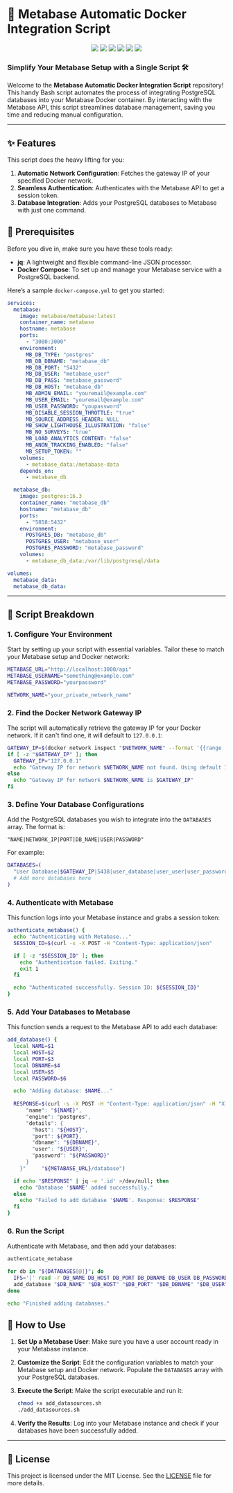 # 🚀 Metabase Automatic Docker Integration Script

<p align="center">
  <img src="https://img.shields.io/badge/Metabase-509EE3.svg?style=for-the-badge&logo=Metabase&logoColor=white"/>
  <img src="https://img.shields.io/badge/PostgreSQL-4169E1.svg?style=for-the-badge&logo=PostgreSQL&logoColor=white"/>
  <img src="https://img.shields.io/badge/shell_script-%23121011.svg?style=for-the-badge&logo=gnu-bash&logoColor=white"/>
  <img src="https://img.shields.io/badge/Linux-FCC624.svg?style=for-the-badge&logo=Linux&logoColor=black"/>
  <img src="https://img.shields.io/badge/Docker-2496ED.svg?style=for-the-badge&logo=Docker&logoColor=white"/>
  <img src="https://img.shields.io/badge/GNU%20Bash-4EAA25.svg?style=for-the-badge&logo=GNU-Bash&logoColor=white"/>
</p>


### Simplify Your Metabase Setup with a Single Script 🛠️

Welcome to the **Metabase Automatic Docker Integration Script** repository! This handy Bash script automates the process of integrating PostgreSQL databases into your Metabase Docker container. By interacting with the Metabase API, this script streamlines database management, saving you time and reducing manual configuration.

---

## ✨ Features

This script does the heavy lifting for you:
1. **Automatic Network Configuration**: Fetches the gateway IP of your specified Docker network.
2. **Seamless Authentication**: Authenticates with the Metabase API to get a session token.
3. **Database Integration**: Adds your PostgreSQL databases to Metabase with just one command.

## 🚨 Prerequisites

Before you dive in, make sure you have these tools ready:
- **jq**: A lightweight and flexible command-line JSON processor.
- **Docker Compose**: To set up and manage your Metabase service with a PostgreSQL backend.

Here’s a sample `docker-compose.yml` to get you started:

```yaml
services:
  metabase:
    image: metabase/metabase:latest
    container_name: metabase
    hostname: metabase
    ports:
      - "3000:3000"
    environment:
      MB_DB_TYPE: "postgres"
      MB_DB_DBNAME: "metabase_db"
      MB_DB_PORT: "5432"
      MB_DB_USER: "metabase_user"
      MB_DB_PASS: "metabase_password"
      MB_DB_HOST: "metabase_db"
      MB_ADMIN_EMAIL: "youremail@example.com"
      MB_USER_EMAIL: "youremail@example.com"
      MB_USER_PASSWORD: "youpassword"
      MB_DISABLE_SESSION_THROTTLE: "true"
      MB_SOURCE_ADDRESS_HEADER: NULL
      MB_SHOW_LIGHTHOUSE_ILLUSTRATION: "false"
      MB_NO_SURVEYS: "true"
      MB_LOAD_ANALYTICS_CONTENT: "false"
      MB_ANON_TRACKING_ENABLED: "false"
      MB_SETUP_TOKEN: ""
    volumes:
      - metabase_data:/metabase-data
    depends_on:
      - metabase_db

  metabase_db:
    image: postgres:16.3
    container_name: "metabase_db"
    hostname: "metabase_db"
    ports:
      - "5858:5432"
    environment:
      POSTGRES_DB: "metabase_db"
      POSTGRES_USER: "metabase_user"
      POSTGRES_PASSWORD: "metabase_password"
    volumes:
      - metabase_db_data:/var/lib/postgresql/data

volumes:
  metabase_data:
  metabase_db_data:
```

---

## 📝 Script Breakdown

### 1. Configure Your Environment

Start by setting up your script with essential variables. Tailor these to match your Metabase setup and Docker network:

```bash
METABASE_URL="http://localhost:3000/api"
METABASE_USERNAME="something@example.com"
METABASE_PASSWORD="yourpassword"

NETWORK_NAME="your_private_network_name"
```

### 2. Find the Docker Network Gateway IP

The script will automatically retrieve the gateway IP for your Docker network. If it can't find one, it will default to `127.0.0.1`:

```bash
GATEWAY_IP=$(docker network inspect "$NETWORK_NAME" --format '{{range .IPAM.Config}}{{.Gateway}}{{end}}')
if [ -z "$GATEWAY_IP" ]; then
  GATEWAY_IP="127.0.0.1"
  echo "Gateway IP for network $NETWORK_NAME not found. Using default IP $GATEWAY_IP."
else
  echo "Gateway IP for network $NETWORK_NAME is $GATEWAY_IP"
fi
```

### 3. Define Your Database Configurations

Add the PostgreSQL databases you wish to integrate into the `DATABASES` array. The format is:

```
"NAME|NETWORK_IP|PORT|DB_NAME|USER|PASSWORD"
```

For example:

```bash
DATABASES=(
  "User Database|$GATEWAY_IP|5438|user_database|user_user|user_password"
  # Add more databases here
)
```

### 4. Authenticate with Metabase

This function logs into your Metabase instance and grabs a session token:

```bash
authenticate_metabase() {
  echo "Authenticating with Metabase..."
  SESSION_ID=$(curl -s -X POST -H "Content-Type: application/json"     -d "{"username": "${METABASE_USERNAME}", "password": "${METABASE_PASSWORD}"}"     "${METABASE_URL}/session" | jq -r '.id')

  if [ -z "$SESSION_ID" ]; then
    echo "Authentication failed. Exiting."
    exit 1
  fi

  echo "Authenticated successfully. Session ID: ${SESSION_ID}"
}
```

### 5. Add Your Databases to Metabase

This function sends a request to the Metabase API to add each database:

```bash
add_database() {
  local NAME=$1
  local HOST=$2
  local PORT=$3
  local DBNAME=$4
  local USER=$5
  local PASSWORD=$6

  echo "Adding database: $NAME..."
  
  RESPONSE=$(curl -s -X POST -H "Content-Type: application/json" -H "X-Metabase-Session: ${SESSION_ID}"     -d "{
      "name": "${NAME}",
      "engine": "postgres",
      "details": {
        "host": "${HOST}",
        "port": ${PORT},
        "dbname": "${DBNAME}",
        "user": "${USER}",
        "password": "${PASSWORD}"
      }
    }"     "${METABASE_URL}/database")

  if echo "$RESPONSE" | jq -e '.id' >/dev/null; then
    echo "Database '$NAME' added successfully."
  else
    echo "Failed to add database '$NAME'. Response: $RESPONSE"
  fi
}
```

### 6. Run the Script

Authenticate with Metabase, and then add your databases:

```bash
authenticate_metabase

for db in "${DATABASES[@]}"; do
  IFS='|' read -r DB_NAME DB_HOST DB_PORT DB_DBNAME DB_USER DB_PASSWORD <<< "$db"
  add_database "$DB_NAME" "$DB_HOST" "$DB_PORT" "$DB_DBNAME" "$DB_USER" "$DB_PASSWORD"
done

echo "Finished adding databases."
```

## 🚀 How to Use

1. **Set Up a Metabase User**: Make sure you have a user account ready in your Metabase instance.

2. **Customize the Script**: Edit the configuration variables to match your Metabase setup and Docker network. Populate the `DATABASES` array with your PostgreSQL databases.

3. **Execute the Script**: Make the script executable and run it:

    ```bash
    chmod +x add_datasources.sh
    ./add_datasources.sh
    ```

4. **Verify the Results**: Log into your Metabase instance and check if your databases have been successfully added.

---

## 📜 License

This project is licensed under the MIT License. See the [LICENSE](LICENSE) file for more details.
